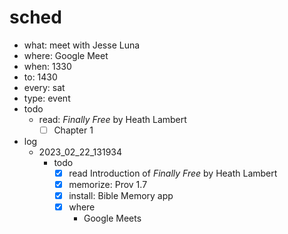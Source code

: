 # sched
- what: meet with Jesse Luna
- where: Google Meet
- when: 1330
- to: 1430
- every: sat
- type: event
- todo
  - read: _Finally Free_ by Heath Lambert
    - [ ] Chapter 1
- log
  - 2023_02_22_131934
    - todo
      - [x] read Introduction of _Finally Free_ by Heath Lambert
      - [x] memorize: Prov 1.7
      - [x] install: Bible Memory app
      - [x] where
        - Google Meets
